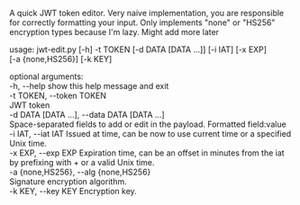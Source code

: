 A quick JWT token editor. Very naive implementation, you are responsible for correctly formatting your input. Only implements "none" or "HS256" encryption types because I'm lazy. Might add more later

usage: jwt-edit.py [-h] -t TOKEN [-d DATA [DATA ...]] [-i IAT] [-x EXP]  
                   [-a {none,HS256}] [-k KEY]  

optional arguments:  
  -h, --help            show this help message and exit  
  -t TOKEN, --token TOKEN  
                        JWT token  
  -d DATA [DATA ...], --data DATA [DATA ...]  
                        Space-separated fields to add or edit in the payload.
                        Formatted field:value  
  -i IAT, --iat IAT     Issued at time, can be now to use current time or a
                        specified Unix time.  
  -x EXP, --exp EXP     Expiration time, can be an offset in minutes from the
                        iat by prefixing with + or a valid Unix time.  
  -a {none,HS256}, --alg {none,HS256}  
                        Signature encryption algorithm.  
  -k KEY, --key KEY     Encryption key.  
